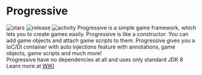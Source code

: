 # Progressive
![stars](https://img.shields.io/github/stars/crissnamon/progressive)
![release](https://img.shields.io/github/v/release/crissnamon/progressive?include_prereleases)
![activity](https://img.shields.io/github/commit-activity/m/crissnamon/progressive)
Progressive is a simple game framework, which lets you to create games easily. Progressive is like a constructor. You can add game objects and attach game scripts to them.
Progressive gives you a IoC/DI container with auto injections feature with annotations, game objects, game scripts and much more! 
<br>
Progressive have no dependencies at all and uses only standard JDK 8
<br>Learn more at [WIKI](https://github.com/CrissNamon/progressive/wiki)
